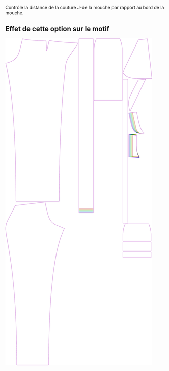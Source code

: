
Contrôle la distance de la couture J-de la mouche par rapport au bord de la mouche.


## Effet de cette option sur le motif
![Cette image montre l'effet de cette option en superposant plusieurs variantes qui ont une valeur différente pour cette option](charlie_flywidth_sample.svg "Effet de cette option sur le motif")
